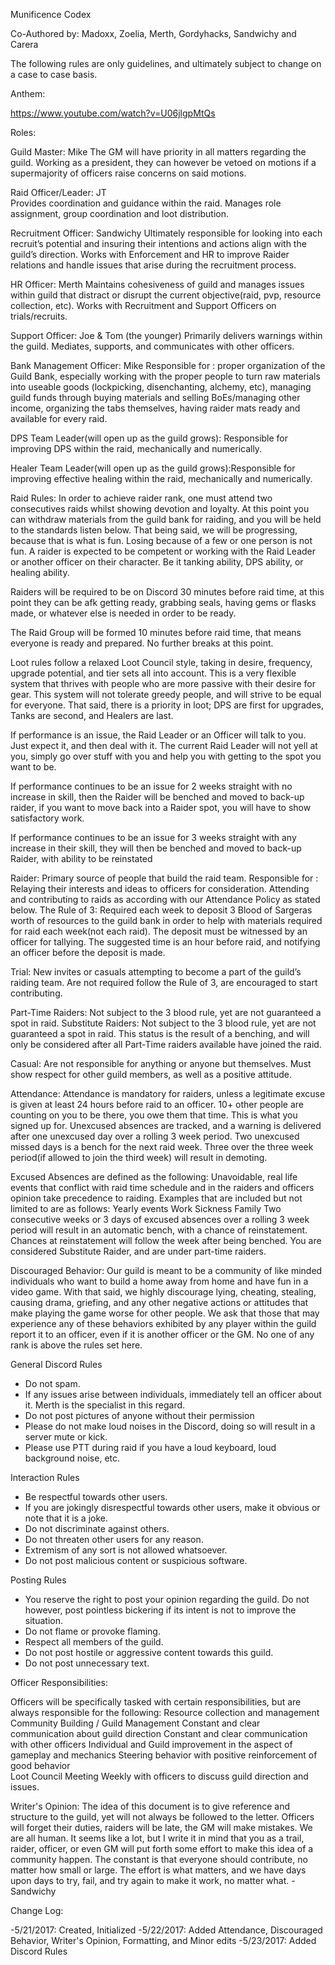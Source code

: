 Munificence Codex
 
Co-Authored by: Madoxx, Zoelia, 
Merth, Gordyhacks, Sandwichy and Carera
 
 
 
 
The following rules are only guidelines, and ultimately subject to change on a case to case basis. 
 
Anthem: 
 
https://www.youtube.com/watch?v=U06jlgpMtQs
 
 
Roles:
 
Guild Master: Mike
	The GM will have priority in all matters regarding the guild. Working as a president, they can however be vetoed on motions if a supermajority of officers raise concerns on said motions. 
 
Raid Officer/Leader: JT  
	Provides coordination and guidance within the raid. Manages role assignment, group coordination and loot distribution. 
 
Recruitment Officer: Sandwichy
	Ultimately responsible for looking into each recruit’s potential and insuring their intentions and actions align with the guild’s direction. Works with Enforcement and HR to improve Raider relations and handle issues that arise during the recruitment process. 
 

 
HR Officer: Merth
	Maintains cohesiveness of guild and manages issues within guild that distract or disrupt the current objective(raid, pvp, resource collection, etc). Works with Recruitment and Support Officers on trials/recruits.
 
Support Officer: Joe & Tom (the younger)
	Primarily delivers warnings within the guild. Mediates, supports, and communicates with other officers.
 
Bank Management Officer: Mike
	Responsible for :
proper organization of the Guild Bank, especially working with the proper people to turn raw materials into useable goods (lockpicking, disenchanting, alchemy, etc), 
managing guild funds through buying materials and selling BoEs/managing other income, organizing the tabs themselves, 
having raider mats ready and available for every raid.
 
DPS Team Leader(will open up as the guild grows): Responsible for improving DPS within the raid, mechanically and numerically. 
 
Healer Team Leader(will open up as the guild grows):Responsible for improving effective healing within the raid, mechanically and numerically. 

Raid Rules:
In order to achieve raider rank, one must attend two consecutives raids whilst showing devotion and loyalty. At this point you can withdraw materials from the guild bank for raiding, and you will be held to the standards listen below.
That being said, we will be progressing, because that is what is fun. Losing because of a few or one person is not fun.
A raider is expected to be competent or working with the Raid Leader or another officer on their character. Be it tanking ability, DPS ability, or healing ability.

Raiders will be required to be on Discord 30 minutes before raid time, at this point they can be afk getting ready, grabbing seals, having gems or flasks made, or whatever else is needed in order to be ready.

The Raid Group will be formed 10 minutes before raid time, that means everyone is ready and prepared. No further breaks at this point.

Loot rules follow a relaxed Loot Council style, taking in desire, frequency, upgrade potential, and tier sets all into account. This is a very flexible system that thrives with people who are more passive with their desire for gear. This system will not tolerate greedy people, and will strive to be equal for everyone. That said, there is a priority in loot; DPS are first for upgrades, Tanks are second, and Healers are last.

If performance is an issue, the Raid Leader or an Officer will talk to you. Just expect it, and then deal with it. The current Raid Leader will not yell at you, simply go over stuff with you and help you with getting to the spot you want to be. 

If performance continues to be an issue for 2 weeks straight with no increase in skill, then the Raider will be benched and moved to back-up raider, if you want to move back into a Raider spot, you will have to show satisfactory work.

If performance continues to be an issue for 3 weeks straight with any increase in their skill, they will then be benched and moved to back-up Raider, with ability to be reinstated
 
 
Raider: 
Primary source of people that build the raid team. Responsible for :
Relaying their interests and ideas to officers for consideration. 
Attending and contributing to raids as according with our Attendance Policy  as stated below.
The Rule of 3: Required each week to deposit 3 Blood of Sargeras worth of resources to the guild bank in order to help with materials required for raid each week(not each raid). The deposit must be witnessed by an officer for tallying. The suggested time is an hour before raid, and notifying an officer before the deposit is made. 
 
Trial: New invites or casuals attempting to become a part of the guild’s raiding team. Are not required follow the Rule of 3,  are encouraged to start contributing. 
 
Part-Time Raiders: Not subject to the 3 blood rule, yet are not guaranteed a spot in raid. 
Substitute Raiders: Not subject to the 3 blood rule, yet are not guaranteed a spot in raid. This status is the result of a benching, and will only be considered  after all Part-Time raiders available have joined the raid. 
 
Casual: Are not responsible for anything or anyone but themselves. Must show respect for other guild members, as well as a positive attitude. 
 
 
 
Attendance:
Attendance is mandatory for raiders, unless a legitimate excuse is given at least 24 hours before raid to an officer. 10+ other people are counting on you to be there, you owe them that time. This is what you signed up for.
Unexcused absences are tracked, and a warning is delivered after one unexcused day over a rolling 3 week period. 
Two unexcused missed days is a bench for the next raid week.
Three over the three week period(if allowed to join the third week) will result in demoting. 
 
 
Excused Absences are defined as the following: Unavoidable, real life events that conflict with raid time schedule and in the raiders and officers opinion take precedence to raiding.
Examples that are included but not limited to are as follows:
Yearly events 
Work
Sickness
Family
Two consecutive weeks or 3 days of excused absences over a rolling 3 week period will result in an automatic bench, with a chance of reinstatement. 
Chances at reinstatement will follow the week after being benched. You are considered Substitute Raider, and are under part-time raiders. 
 
 
 
 
Discouraged Behavior:
Our guild is meant to be a community of like minded individuals who want to build a home away from home and have fun in a video game. With that said, we highly discourage lying, cheating, stealing, causing drama, griefing, and any other negative actions or attitudes that make playing the game worse for other people. 
We ask that those that may experience any of these behaviors exhibited by any player within the guild report it to an officer, even if it is another officer or the GM. No one of any rank is above the rules set here. 
 
General Discord Rules
- Do not spam.
- If any issues arise between individuals, immediately tell an officer about it. Merth is the specialist in this regard.
- Do not post pictures of anyone without their permission
- Please do not make loud noises in the Discord, doing so will result in a server mute or kick.
- Please use PTT during raid if you have a loud keyboard, loud background noise, etc.

Interaction Rules
- Be respectful towards other users.
- If you are jokingly disrespectful towards other users, make it obvious or note that it is a joke.
- Do not discriminate against others.
- Do not threaten other users for any reason.
- Extremism of any sort is not allowed whatsoever.
- Do not post malicious content or suspicious software.

Posting Rules
- You reserve the right to post your opinion regarding the guild. Do not however, post pointless bickering if its intent is not to improve the situation.
- Do not flame or provoke flaming.
- Respect all members of the guild.
- Do not post hostile or aggressive content towards this guild.
- Do not post unnecessary text.
 
 
 
 
 
 
Officer Responsibilities:
 
 
Officers will be specifically tasked with certain responsibilities, but are always responsible for the following:
Resource collection and management
Community Building / Guild Management
Constant and clear communication about guild direction
Constant and clear communication with other officers
Individual and Guild improvement in the aspect of gameplay and mechanics
Steering behavior with positive reinforcement of good behavior  
Loot Council
Meeting Weekly with officers to discuss guild direction and issues.
 
 
 
Writer's Opinion:
The idea of this document is to give reference and structure to the guild, yet will not always be followed to the letter. Officers will forget their duties, raiders will be late, the GM will make mistakes. We are all human. It seems like a lot, but I write it in mind that you as a trail, raider, officer, or even GM will put forth some effort to make this idea of a community happen. The constant is that everyone should contribute, no matter how small or large. The effort is what matters, and we have days upon days to try, fail, and try again to make it work, no matter what.
-Sandwichy


 
Change Log:
 
-5/21/2017: Created, Initialized
-5/22/2017: Added Attendance, Discouraged Behavior, Writer's Opinion, Formatting, and Minor edits
-5/23/2017: Added Discord Rules
 
 
